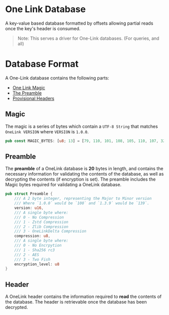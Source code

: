 # One Link Database
A key-value based database formatted by offsets allowing partial reads once the key's header is consumed.

> Note: This serves a driver for One-Link databases. (For queries, and all)

# Database Format

A One-Link database contains the following parts:

- [One Link Magic](#magic)
- [The Preamble](#preamble)
- [Provisional Headers](#header)

## Magic

The magic is a series of bytes which contain a `UTF-8 String` that matches `OneLink VERSION` where `VERSION` is `1.0.0`.

```rust
pub const MAGIC_BYTES: [u8; 13] = [79, 110, 101, 108, 105, 110, 107, 32, 49, 46, 48, 46, 48];
```

## Preamble

The **preamble** of a OneLink database is **20** bytes in length, and contains the necessary information for validating the contents of the database, as well as decrypting the contents (if encryption is set). The preamble includes the Magic bytes required for validating a OneLink database.

```rust
pub struct Preamble {
    /// A 2 byte integer, representing the Major to Minor version
    /// Where `1.0.0` would be `100` and `1.3.9` would be `139`.
    version: u16,
    /// A single byte where:
    /// 0 - No Compression
    /// 1 - Zstd Compression
    /// 2 - Zlib Compression
    /// 3 - OneLinkDelta Compression
    compression: u8,
    /// A single byte where:
    /// 0 - No Encrpytion
    /// 1 - Sha256 rc3
    /// 2 - AES
    /// 3 - Two Fish
    encryption_level: u8
}
```

## Header

A OneLink header contains the information required to **read** the contents of the database. The header is retrievable once the database has been decrypted.

